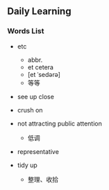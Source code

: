 ## Daily Learning

### Words List
- etc
  - abbr.
  - et cetera
  - [et ˈsedərə]
  - 等等
- see up close
- crush on
- not attracting public attention
  - 低调
                                                                                                   
- representative
- tidy up
  - 整理、收拾